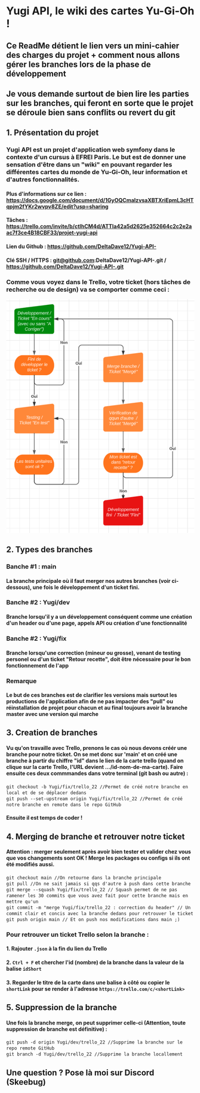 # Yugi API, le wiki des cartes Yu-Gi-Oh !
## Ce ReadMe détient le lien vers un mini-cahier des charges du projet + comment nous allons gérer les branches lors de la phase de développement
## Je vous demande surtout de bien lire les parties sur les branches, qui feront en sorte que le projet se déroule bien sans conflits ou revert du git 

## **1. Présentation du projet**

### **Yugi API est un projet d'application web symfony dans le contexte d'un cursus à EFREI Paris. Le but est de donner une sensation d'être dans un "wiki" en pouvant regarder les différentes cartes du monde de Yu-Gi-Oh, leur information et d'autres fonctionnalités.**
#### Plus d'informations sur ce lien : https://docs.google.com/document/d/1GyOQCmalzvsaXBTXriEpmL3cHTqpjm2fYKr2wvpv8ZE/edit?usp=sharing
#### Tâches : https://trello.com/invite/b/ctlhCM4d/ATTIa42a5d2625e352664c2c2e2aac7f3ce4B18CBF33/projet-yugi-api
#### Lien du Github : https://github.com/DeltaDave12/Yugi-API-
#### Clé SSH / HTTPS : git@github.com:DeltaDave12/Yugi-API-.git / https://github.com/DeltaDave12/Yugi-API-.git

### Comme vous voyez dans le Trello, votre ticket (hors tâches de recherche ou de design) va se comporter comme ceci :
![Graphique du fonctionnement des tickets Trello](/autres/graph_1.PNG)

## **2. Types des branches**

###  Banche #1 : main 
#### La branche principale où il faut merger nos autres branches (voir ci-dessous), une fois le développement d'un ticket fini. 

###  Banche #2 : Yugi/dev
#### Branche lorsqu'il y a un développement conséquent comme une création d'un header ou d'une page, appels API ou création d'une fonctionnalité

###  Banche #2 : Yugi/fix
#### Branche lorsqu'une correction (mineur ou grosse), venant de testing personel ou d'un ticket "Retour recette", doit être nécessaire pour le bon fonctionnement de l'app

### Remarque
#### Le but de ces branches est de clarifier les versions mais surtout les productions de l'application afin de ne pas impacter des "pull" ou réinstallation de projet pour chacun et au final toujours avoir la branche **master** avec une version qui marche 

## **3. Creation de branches** 
#### Vu qu'on travaille avec Trello, prenons le cas où nous devons créér une branche pour notre ticket. On se met donc sur 'main' et on créé une branche à partir du chiffre "id" dans le lien de la carte trello (quand on clique sur la carte Trello, l'URL devient .../**id**-nom-de-ma-carte). Faire ensuite ces deux commmandes dans votre terminal (git bash ou autre) :
```
git checkout -b Yugi/fix/trello_22 //Permet de créé notre branche en local et de se déplacer dedans
git push --set-upstream origin Yugi/fix/trello_22 //Permet de créé notre branche en remote dans le repo GitHub
```
#### Ensuite il est temps de coder !

## **4. Merging de branche et retrouver notre ticket**
#### Attention : merger seulement après avoir bien tester et valider chez vous que vos changements sont OK ! Merge les packages ou configs si ils ont été modifiés aussi.
```
git checkout main //On retourne dans la branche principale
git pull //On ne sait jamais si qqs d'autre à push dans cette branche
git merge --squash Yugi/fix/trello_22 // Squash permet de ne pas ramener les 30 commits que vous avez fait pour cette branche mais en mettre qu'un
git commit -m "merge Yugi/fix/trello_22 : correction du header" // Un commit clair et concis avec la branche dedans pour retrouver le ticket
git push origin main // Et on push nos modifications dans main ;)
```

### Pour retrouver un ticket Trello selon la branche :
#### 1. Rajouter `.json` à la fin du lien du Trello
#### 2. `Ctrl + F` et chercher l'id (nombre) de la branche dans la valeur de la balise `idShort`
#### 3. Regarder le titre de la carte dans une balise à côté ou copier le `shortLink` pour se render à l'adresse `https://trello.com/c/<shortLink>`

## **5. Suppression de la branche**
#### Une fois la branche merge, on peut supprimer celle-ci (Attention, toute suppression de branche est définitive) :
```
git push -d origin Yugi/dev/trello_22 //Supprime la branche sur le repo remote GitHub
git branch -d Yugi/dev/trello_22 //Supprime la branche locallement
```
## Une question ? Pose là moi sur Discord (Skeebug)

